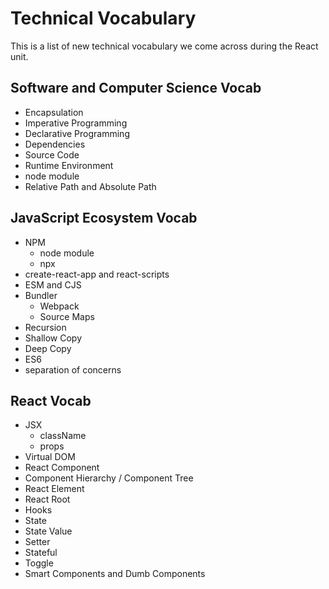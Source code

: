 # Technical Vocabulary

This is a list of new technical vocabulary we come across during the React unit.

## Software and Computer Science Vocab

- Encapsulation
- Imperative Programming
- Declarative Programming
- Dependencies
- Source Code
- Runtime Environment
- node module
- Relative Path and Absolute Path


## JavaScript Ecosystem Vocab

- NPM
  - node module
  - npx
- create-react-app and react-scripts
- ESM and CJS
- Bundler
    - Webpack
    - Source Maps
- Recursion
- Shallow Copy
- Deep Copy
- ES6
- separation of concerns

## React Vocab

- JSX
  - className
  - props
- Virtual DOM
- React Component
- Component Hierarchy / Component Tree
- React Element
- React Root
- Hooks
- State
- State Value
- Setter
- Stateful
- Toggle
- Smart Components and Dumb Components